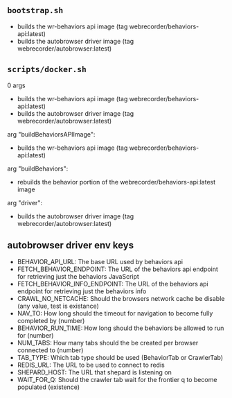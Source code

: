 ## `bootstrap.sh`
- builds the wr-behaviors api image (tag webrecorder/behaviors-api:latest)
- builds the autobrowser driver image (tag webrecorder/autobrowser:latest)


## `scripts/docker.sh`
0 args 
- builds the wr-behaviors api image (tag webrecorder/behaviors-api:latest)
- builds the autobrowser driver image (tag webrecorder/autobrowser:latest)

arg "buildBehaviorsAPIImage":
- builds the wr-behaviors api image (tag webrecorder/behaviors-api:latest)

arg "buildBehaviors":
- rebuilds the behavior portion of the webrecorder/behaviors-api:latest image

arg "driver":
- builds the autobrowser driver image (tag webrecorder/autobrowser:latest)

## autobrowser driver env keys
- BEHAVIOR_API_URL: The base URL used by behaviors api 
- FETCH_BEHAVIOR_ENDPOINT: The URL of the behaviors api endpoint for retrieving just the behaviors JavaScript
- FETCH_BEHAVIOR_INFO_ENDPOINT: The URL of the behaviors api endpoint for retrieving just the behaviors info
- CRAWL_NO_NETCACHE: Should the browsers network cache be disable (any value, test is existance)
- NAV_TO: How long should the timeout for navigation to become fully completed by (number)
- BEHAVIOR_RUN_TIME: How long should the behaviors be allowed to run for (number)
- NUM_TABS: How many tabs should the be created per browser connected to (number)
- TAB_TYPE: Which tab type should be used (BehaviorTab or CrawlerTab)
- REDIS_URL: The URL to be used to connect to redis
- SHEPARD_HOST: The URL that shepard is listening on
- WAIT_FOR_Q: Should the crawler tab wait for the frontier q to become populated (existence)
